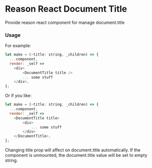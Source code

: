 # Reason React Document Title
Provide reason react component for manage document.title

### Usage
For example:
```javascript
let make = (~title: string, _children) => {
  ...component,
  render: _self => 
    <div>
        <DocumentTitle title />
        ... some stuff
    </div>,
};
```

Or if you like:
```javascript
let make = (~title: string, _children) => {
  ...component,
  render: _self => 
    <DocumentTitle title>
        <div>
            ... some stuff
        </div>
    </DocumentTitle>,
};
```

Changing title prop will affect on document.title automatically.
If the component is unmounted, the document.title value will be set to empty string.